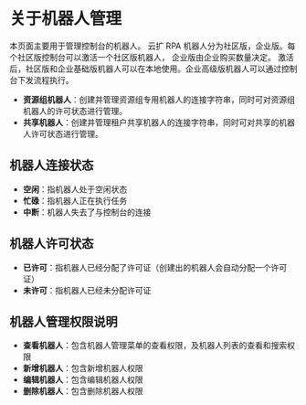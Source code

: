 # 关于机器人管理

本页面主要用于管理控制台的机器人。 云扩 RPA 机器人分为社区版，企业版。每个社区版控制台可以激活一个社区版机器人， 企业版由企业购买数量决定。 
激活后，社区版和企业基础版机器人可以在本地使用。企业高级版机器人可以通过控制台下发流程执行。

- **资源组机器人**：创建并管理资源组专用机器人的连接字符串，同时可对资源组机器人的许可状态进行管理。
- **共享机器人**：创建并管理租户共享机器人的连接字符串，同时可对共享的机器人许可状态进行管理。

## 机器人连接状态

- **空闲**：指机器人处于空闲状态
- **忙碌**：指机器人正在执行任务
- **中断**：机器人失去了与控制台的连接

## 机器人许可状态

- **已许可**：指机器人已经分配了许可证（创建出的机器人会自动分配一个许可证）
- **未许可**：指机器人已经未分配许可证

## 机器人管理权限说明

- **查看机器人**：包含机器人管理菜单的查看权限，及机器人列表的查看和搜索权限
- **新增机器人**：包含新增机器人权限
- **编辑机器人**：包含编辑机器人权限
- **删除机器人**：包含删除机器人权限
